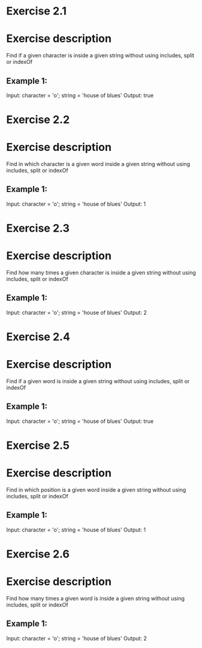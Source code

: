 # Exercise 2.1
# Exercise description
Find if a given character is inside a given string without using includes, split or indexOf

## Example 1:
Input: 
    character = 'o';
    string = 'house of blues'
Output: true

# Exercise 2.2
# Exercise description
Find in which character is a given word inside a given string without using includes, split or indexOf

## Example 1:
Input: 
    character = 'o';
    string = 'house of blues'
Output: 1

# Exercise 2.3
# Exercise description
Find how many times a given character is inside a given string without using includes, split or indexOf

## Example 1:
Input: 
    character = 'o';
    string = 'house of blues'
Output: 2

# Exercise 2.4
# Exercise description
Find if a given word is inside a given string without using includes, split or indexOf

## Example 1:
Input: 
    character = 'o';
    string = 'house of blues'
Output: true

# Exercise 2.5
# Exercise description
Find in which position is a given word inside a given string without using includes, split or indexOf

## Example 1:
Input: 
    character = 'o';
    string = 'house of blues'
Output: 1

# Exercise 2.6
# Exercise description
Find how many times a given word is inside a given string without using includes, split or indexOf

## Example 1:
Input: 
    character = 'o';
    string = 'house of blues'
Output: 2